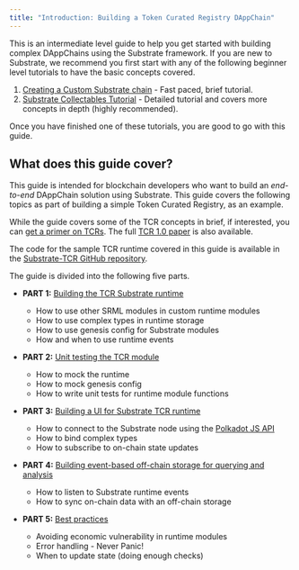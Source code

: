 ```yaml
---
title: "Introduction: Building a Token Curated Registry DAppChain"
---
```


This is an intermediate level guide to help you get started with building complex DAppChains using the Substrate framework. If you are new to Substrate, we recommend you first start with any of the following beginner level tutorials to have the basic concepts covered.

1. [Creating a Custom Substrate chain](tutorials/creating-your-first-substrate-chain.md) - Fast paced, brief tutorial.
2. [Substrate Collectables Tutorial](https://substrate-developer-hub.github.io/substrate-collectables-workshop/) - Detailed tutorial and covers more concepts in depth (highly recommended).

Once you have finished one of these tutorials, you are good to go with this guide.

## What does this guide cover?

This guide is intended for blockchain developers who want to build an _end-to-end_ DAppChain solution using Substrate. This guide covers the following topics as part of building a simple Token Curated Registry, as an example.

While the guide covers some of the TCR concepts in brief, if interested, you can [get a primer on TCRs](https://www.gautamdhameja.com/token-curated-registries-explain-eli5-a5d4cce0ddbe/). The full [TCR 1.0 paper](https://medium.com/@ilovebagels/token-curated-registries-1-0-61a232f8dac7) is also available.

The code for the sample TCR runtime covered in this guide is available in the [Substrate-TCR GitHub repository](https://github.com/substrate-developer-hub/substrate-tcr/).

The guide is divided into the following five parts.

* **PART 1:** [Building the TCR Substrate runtime](building-the-substrate-tcr-runtime.md)
    * How to use other SRML modules in custom runtime modules
    * How to use complex types in runtime storage
    * How to use genesis config for Substrate modules
    * How and when to use runtime events

* **PART 2:** [Unit testing the TCR module](unit-testing-the-tcr-runtime-module.md)
    * How to mock the runtime
    * How to mock genesis config
    * How to write unit tests for runtime module functions

* **PART 3:** [Building a UI for Substrate TCR runtime](building-a-ui-for-the-tcr-runtime.md)
    * How to connect to the Substrate node using the [Polkadot JS API](https://polkadot.js.org/api/)
    * How to bind complex types
    * How to subscribe to on-chain state updates

* **PART 4:** [Building event-based off-chain storage for querying and analysis](building-an-event-based-off-chain-storage.md)
    * How to listen to Substrate runtime events
    * How to sync on-chain data with an off-chain storage

* **PART 5:** [Best practices](tcr-best-practices.md)
    * Avoiding economic vulnerability in runtime modules
    * Error handling - Never Panic!
    * When to update state (doing enough checks)
